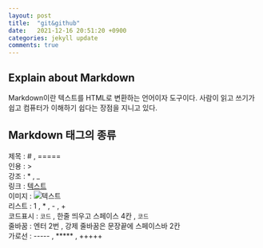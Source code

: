 ```yaml
---
layout: post
title:  "git&github"
date:   2021-12-16 20:51:20 +0900
categories: jekyll update
comments: true
---
```


Explain about Markdown
---
Markdown이란 텍스트를 HTML로 변환하는 언어이자 도구이다. 사람이 읽고 쓰기가 쉽고 컴퓨터가 이해하기 쉽다는 장점을 지니고 있다. 

Markdown 태그의 종류
---
제목 : # , =====  
인용 : >  
강조 : * , _  
링크 : [텍스트](주소 "설명 생략가능")  
이미지 : ![텍스트](이미지주소 "설명 생략가능")  
리스트 : 1 , * , - , +  
코드표시 : <code>코드</code> , 한줄 띄우고 스페이스 4칸 , ```코드```  
줄바꿈 : 엔터 2번 , 강제 줄바꿈은 문장끝에 스페이스바 2칸  
가로선 : ----- , ***** , +++++
